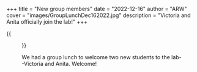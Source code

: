 +++
title = "New group members"
date = "2022-12-16"
author = "ARW"
cover = "images/GroupLunchDec162022.jpg"
description = "Victoria and Anita officially join the lab!"
+++

{{<figure src="/images/GroupLunchDec162022.jpg" position="center" style="border-radius: 6px;" >}}

We had a group lunch to welcome two new students to the lab--Victoria and Anita. Welcome!

